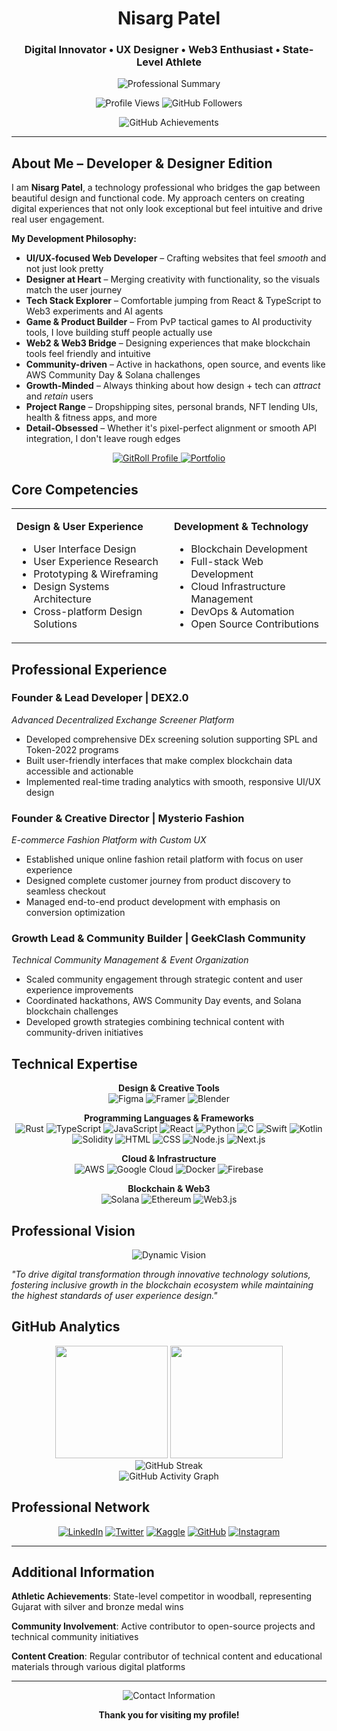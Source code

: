 <div align="center">
  
# **Nisarg Patel**

### Digital Innovator • UX Designer • Web3 Enthusiast • State-Level Athlete

<img src="https://readme-typing-svg.herokuapp.com?font=Fira+Code&pause=1000&color=58A6FF&center=true&vCenter=true&width=500&lines=Building+scalable+digital+solutions;Bridging+design+and+blockchain+innovation;Turning+creative+vision+into+reality" alt="Professional Summary" />

<p align="center">
  <img src="https://komarev.com/ghpvc/?username=nisargpatel7042lva&label=Profile%20Views&color=2563eb&style=flat-square" alt="Profile Views" />
  <img src="https://img.shields.io/github/followers/nisargpatel7042lva?label=Followers&style=flat-square&color=2563eb" alt="GitHub Followers" />
</p>

<div align="center">
  <img src="https://github-profile-trophy.vercel.app/?username=nisargpatel7042lva&theme=github-dark&no-bg=true&no-frame=true&row=1&column=7" alt="GitHub Achievements" />
</div>

</div>

---

## About Me – Developer & Designer Edition

I am **Nisarg Patel**, a technology professional who bridges the gap between beautiful design and functional code. My approach centers on creating digital experiences that not only look exceptional but feel intuitive and drive real user engagement.

**My Development Philosophy:**
- **UI/UX-focused Web Developer** – Crafting websites that feel *smooth* and not just look pretty
- **Designer at Heart** – Merging creativity with functionality, so the visuals match the user journey  
- **Tech Stack Explorer** – Comfortable jumping from React & TypeScript to Web3 experiments and AI agents
- **Game & Product Builder** – From PvP tactical games to AI productivity tools, I love building stuff people actually use
- **Web2 & Web3 Bridge** – Designing experiences that make blockchain tools feel friendly and intuitive
- **Community-driven** – Active in hackathons, open source, and events like AWS Community Day & Solana challenges
- **Growth-Minded** – Always thinking about how design + tech can *attract* and *retain* users
- **Project Range** – Dropshipping sites, personal brands, NFT lending UIs, health & fitness apps, and more
- **Detail-Obsessed** – Whether it's pixel-perfect alignment or smooth API integration, I don't leave rough edges

<div align="center">
  <a href="https://gitroll.io/profile/ueBTAvMFLOtcbLUvfIZPqLK8pFu73" target="_blank">
    <img src="https://img.shields.io/badge/GitRoll%20Profile-Verified%20Developer-58a6ff?style=for-the-badge&logo=github&logoColor=white" alt="GitRoll Profile" />
  </a>
  <a href="https://nisargxplores-portfolio.vercel.app/" target="_blank">
    <img src="https://img.shields.io/badge/Portfolio-Explore%20My%20Work-f85149?style=for-the-badge&logo=safari&logoColor=white" alt="Portfolio" />
  </a>
</div>

## Core Competencies

<table>
<tr>
<td width="50%">

**Design & User Experience**
- User Interface Design
- User Experience Research
- Prototyping & Wireframing
- Design Systems Architecture
- Cross-platform Design Solutions

</td>
<td width="50%">

**Development & Technology**
- Blockchain Development
- Full-stack Web Development
- Cloud Infrastructure Management
- DevOps & Automation
- Open Source Contributions

</td>
</tr>
</table>

## Professional Experience

### **Founder & Lead Developer** | DEX2.0
*Advanced Decentralized Exchange Screener Platform*
- Developed comprehensive DEx screening solution supporting SPL and Token-2022 programs
- Built user-friendly interfaces that make complex blockchain data accessible and actionable
- Implemented real-time trading analytics with smooth, responsive UI/UX design

### **Founder & Creative Director** | Mysterio Fashion
*E-commerce Fashion Platform with Custom UX*
- Established unique online fashion retail platform with focus on user experience
- Designed complete customer journey from product discovery to seamless checkout
- Managed end-to-end product development with emphasis on conversion optimization

### **Growth Lead & Community Builder** | GeekClash Community
*Technical Community Management & Event Organization*
- Scaled community engagement through strategic content and user experience improvements
- Coordinated hackathons, AWS Community Day events, and Solana blockchain challenges
- Developed growth strategies combining technical content with community-driven initiatives

## Technical Expertise

<div align="center">

**Design & Creative Tools**
<br>
![Figma](https://img.shields.io/badge/Figma-F24E1E?style=flat-square&logo=figma&logoColor=white)
![Framer](https://img.shields.io/badge/Framer-0055FF?style=flat-square&logo=framer&logoColor=white)
![Blender](https://img.shields.io/badge/Blender-F5792A?style=flat-square&logo=blender&logoColor=white)

**Programming Languages & Frameworks**
<br>
![Rust](https://img.shields.io/badge/Rust-000000?style=flat-square&logo=rust&logoColor=white)
![TypeScript](https://img.shields.io/badge/TypeScript-3178C6?style=flat-square&logo=typescript&logoColor=white)
![JavaScript](https://img.shields.io/badge/JavaScript-F7DF1E?style=flat-square&logo=javascript&logoColor=black)
![React](https://img.shields.io/badge/React-61DAFB?style=flat-square&logo=react&logoColor=black)
![Python](https://img.shields.io/badge/Python-3776AB?style=flat-square&logo=python&logoColor=white)
![C](https://img.shields.io/badge/C-A8B9CC?style=flat-square&logo=c&logoColor=black)
![Swift](https://img.shields.io/badge/Swift-FA7343?style=flat-square&logo=swift&logoColor=white)
![Kotlin](https://img.shields.io/badge/Kotlin-0095D5?style=flat-square&logo=kotlin&logoColor=white)
![Solidity](https://img.shields.io/badge/Solidity-363636?style=flat-square&logo=solidity&logoColor=white)
![HTML](https://img.shields.io/badge/HTML5-E34F26?style=flat-square&logo=html5&logoColor=white)
![CSS](https://img.shields.io/badge/CSS3-1572B6?style=flat-square&logo=css3&logoColor=white)
![Node.js](https://img.shields.io/badge/Node.js-339933?style=flat-square&logo=node.js&logoColor=white)
![Next.js](https://img.shields.io/badge/Next.js-000000?style=flat-square&logo=next.js&logoColor=white)

**Cloud & Infrastructure**
<br>
![AWS](https://img.shields.io/badge/AWS-232F3E?style=flat-square&logo=amazon-aws&logoColor=white)
![Google Cloud](https://img.shields.io/badge/Google_Cloud-4285F4?style=flat-square&logo=google-cloud&logoColor=white)
![Docker](https://img.shields.io/badge/Docker-2496ED?style=flat-square&logo=docker&logoColor=white)
![Firebase](https://img.shields.io/badge/Firebase-FFCA28?style=flat-square&logo=firebase&logoColor=black)

**Blockchain & Web3**
<br>
![Solana](https://img.shields.io/badge/Solana-9945FF?style=flat-square&logo=solana&logoColor=white)
![Ethereum](https://img.shields.io/badge/Ethereum-3C3C3D?style=flat-square&logo=ethereum&logoColor=white)
![Web3.js](https://img.shields.io/badge/Web3.js-F16822?style=flat-square&logo=web3.js&logoColor=white)

</div>

## Professional Vision

<div align="center">
  <img src="https://quotes-github-readme.vercel.app/api?type=horizontal&theme=dark&author=Nisarg+Patel" alt="Dynamic Vision" />
</div>

*"To drive digital transformation through innovative technology solutions, fostering inclusive growth in the blockchain ecosystem while maintaining the highest standards of user experience design."*

## GitHub Analytics

<div align="center">
  <img height="180em" src="https://github-readme-stats.vercel.app/api?username=nisargpatel7042lva&show_icons=true&theme=github_dark&include_all_commits=true&count_private=true&hide_border=true&bg_color=0d1117&title_color=58a6ff&icon_color=58a6ff&text_color=c9d1d9"/>
  <img height="180em" src="https://github-readme-stats.vercel.app/api/top-langs/?username=nisargpatel7042lva&layout=compact&langs_count=8&theme=github_dark&hide_border=true&bg_color=0d1117&title_color=58a6ff&text_color=c9d1d9"/>
</div>

<div align="center">
  <img src="https://github-readme-streak-stats.herokuapp.com/?user=nisargpatel7042lva&theme=github-dark-blue&hide_border=true&background=0d1117&stroke=58a6ff&ring=58a6ff&fire=f85149&currStreakLabel=58a6ff&sideNums=c9d1d9&sideLabels=c9d1d9&dates=8b949e" alt="GitHub Streak" />
</div>

<div align="center">
  <img src="https://github-readme-activity-graph.vercel.app/graph?username=nisargpatel7042lva&custom_title=Annual%20Contribution%20Overview&hide_border=true&border_radius=8&bg_color=0d1117&color=58a6ff&line=58a6ff&point=c9d1d9&title_color=c9d1d9&area=true&area_color=21262d" alt="GitHub Activity Graph" />
</div>

## Professional Network

<div align="center">

[![LinkedIn](https://img.shields.io/badge/LinkedIn-0077B5?style=flat-square&logo=linkedin&logoColor=white)](https://linkedin.com/in/nisarg-patel-7b799a277/)
[![Twitter](https://img.shields.io/badge/Twitter-1DA1F2?style=flat-square&logo=twitter&logoColor=white)](https://twitter.com/nisargpatel5563)
[![Kaggle](https://img.shields.io/badge/Kaggle-20BEFF?style=flat-square&logo=kaggle&logoColor=white)](https://kaggle.com/nisargmaster)
[![GitHub](https://img.shields.io/badge/GitHub-181717?style=flat-square&logo=github&logoColor=white)](https://github.com/nisargpatel7042lva)
[![Instagram](https://img.shields.io/badge/Instagram-E4405F?style=flat-square&logo=instagram&logoColor=white)](https://instagram.com/nisargxplores/)

</div>

---

## Additional Information

**Athletic Achievements**: State-level competitor in woodball, representing Gujarat with silver and bronze medal wins

**Community Involvement**: Active contributor to open-source projects and technical community initiatives

**Content Creation**: Regular contributor of technical content and educational materials through various digital platforms

---

<div align="center">

<img src="https://readme-typing-svg.herokuapp.com?font=Fira+Code&pause=1000&color=8B949E&center=true&vCenter=true&width=400&lines=Open+to+innovative+collaborations;Let's+build+something+extraordinary;Always+ready+for+new+challenges" alt="Contact Information" />

**Thank you for visiting my profile!**

</div>
